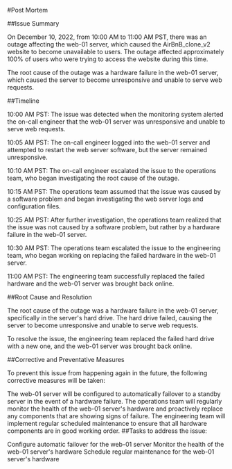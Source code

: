 #Post Mortem

##Issue Summary

On December 10, 2022, from 10:00 AM to 11:00 AM PST, there was an outage affecting the web-01 server, which caused the AirBnB_clone_v2 website to become unavailable to users. The outage affected approximately 100% of users who were trying to access the website during this time.

The root cause of the outage was a hardware failure in the web-01 server, which caused the server to become unresponsive and unable to serve web requests.

##Timeline

10:00 AM PST: The issue was detected when the monitoring system alerted the on-call engineer that the web-01 server was unresponsive and unable to serve web requests.

10:05 AM PST: The on-call engineer logged into the web-01 server and attempted to restart the web server software, but the server remained unresponsive.

10:10 AM PST: The on-call engineer escalated the issue to the operations team, who began investigating the root cause of the outage.

10:15 AM PST: The operations team assumed that the issue was caused by a software problem and began investigating the web server logs and configuration files.

10:25 AM PST: After further investigation, the operations team realized that the issue was not caused by a software problem, but rather by a hardware failure in the web-01 server.

10:30 AM PST: The operations team escalated the issue to the engineering team, who began working on replacing the failed hardware in the web-01 server.

11:00 AM PST: The engineering team successfully replaced the failed hardware and the web-01 server was brought back online.

##Root Cause and Resolution

The root cause of the outage was a hardware failure in the web-01 server, specifically in the server's hard drive. The hard drive failed, causing the server to become unresponsive and unable to serve web requests.

To resolve the issue, the engineering team replaced the failed hard drive with a new one, and the web-01 server was brought back online.

##Corrective and Preventative Measures

To prevent this issue from happening again in the future, the following corrective measures will be taken:

The web-01 server will be configured to automatically failover to a standby server in the event of a hardware failure.
The operations team will regularly monitor the health of the web-01 server's hardware and proactively replace any components that are showing signs of failure.
The engineering team will implement regular scheduled maintenance to ensure that all hardware components are in good working order.
##Tasks to address the issue:

Configure automatic failover for the web-01 server
Monitor the health of the web-01 server's hardware
Schedule regular maintenance for the web-01 server's hardware
